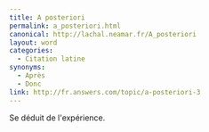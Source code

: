 ```yaml
---
title: A posteriori
permalink: a_posteriori.html
canonical: http://lachal.neamar.fr/A_posteriori
layout: word
categories:
  - Citation latine
synonyms:
  - Après
  - Donc
link: http://fr.answers.com/topic/a-posteriori-3
---
```


Se déduit de l'expérience.

